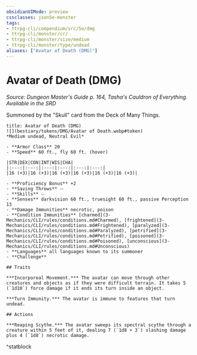 ```yaml
---
obsidianUIMode: preview
cssclasses: json5e-monster
tags:
- ttrpg-cli/compendium/src/5e/dmg
- ttrpg-cli/monster/cr/
- ttrpg-cli/monster/size/medium
- ttrpg-cli/monster/type/undead
aliases: ["Avatar of Death (DMG)"]
---
```

# Avatar of Death (DMG)
*Source: Dungeon Master's Guide p. 164, Tasha's Cauldron of Everything. Available in the <span title='Systems Reference Document (5.1)'>SRD</span>*  

Summoned by the "Skull" card from the Deck of Many Things.

```ad-statblock
title: Avatar of Death (DMG)
![](bestiary/tokens/DMG/Avatar of Death.webp#token)
*Medium undead, Neutral Evil*

- **Armor Class** 20
- **Speed** 60 ft., fly 60 ft. (hover)

|STR|DEX|CON|INT|WIS|CHA|
|:---:|:---:|:---:|:---:|:---:|:---:|
|16 (+3)|16 (+3)|16 (+3)|16 (+3)|16 (+3)|16 (+3)|

- **Proficiency Bonus** +2
- **Saving Throws** ⏤
- **Skills** ⏤
- **Senses** darkvision 60 ft., truesight 60 ft., passive Perception 13
- **Damage Immunities** necrotic, poison
- **Condition Immunities** [charmed](3-Mechanics/CLI/rules/conditions.md#Charmed), [frightened](3-Mechanics/CLI/rules/conditions.md#Frightened), [paralyzed](3-Mechanics/CLI/rules/conditions.md#Paralyzed), [petrified](3-Mechanics/CLI/rules/conditions.md#Petrified), [poisoned](3-Mechanics/CLI/rules/conditions.md#Poisoned), [unconscious](3-Mechanics/CLI/rules/conditions.md#Unconscious)
- **Languages** all languages known to its summoner
- **Challenge** 

## Traits

***Incorporeal Movement.*** The avatar can move through other creatures and objects as if they were difficult terrain. It takes 5 (`1d10`) force damage if it ends its turn inside an object.

***Turn Immunity.*** The avatar is immune to features that turn undead.

## Actions

***Reaping Scythe.*** The avatar sweeps its spectral scythe through a creature within 5 feet of it, dealing 7 (`1d8 + 3`) slashing damage plus 4 (`1d8`) necrotic damage.
```
^statblock